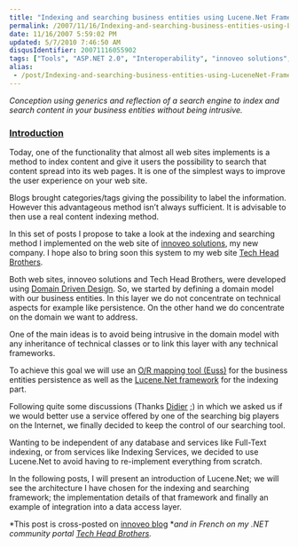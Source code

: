 ```yaml
---
title: "Indexing and searching business entities using Lucene.Net Framework, part 1"
permalink: /2007/11/16/Indexing-and-searching-business-entities-using-LuceneNet-Framework-part-1/
date: 11/16/2007 5:59:02 PM
updated: 5/7/2010 7:46:50 AM
disqusIdentifier: 20071116055902
tags: ["Tools", "ASP.NET 2.0", "Interoperability", "innoveo solutions", "C#", "Architecture", "Generics", "Reflection"]
alias:
 - /post/Indexing-and-searching-business-entities-using-LuceneNet-Framework-part-1.aspx/index.html
---
```

*Conception using generics and reflection of a search engine to index and search content in your business entities without being intrusive.*  

### [Introduction]()
<!-- more -->

Today, one of the functionality that almost all web sites implements is a method to index content and give it users the possibility to search that content spread into its web pages. It is one of the simplest ways to improve the user experience on your web site.  

Blogs brought categories/tags giving the possibility to label the information. However this advantageous method isn’t always sufficient. It is advisable to then use a real content indexing method.  

In this set of posts I propose to take a look at the indexing and searching method I implemented on the web site of [innoveo solutions](http://www.innoveo.com/), my new company. I hope also to bring soon this system to my web site [Tech Head Brothers](http://www.techheadbrothers.com/).  

Both web sites, innoveo solutions and Tech Head Brothers, were developed using [Domain Driven Design](http://www.dotnetrocks.com/default.aspx?showNum=236). So, we started by defining a domain model with our business entities. In this layer we do not concentrate on technical aspects for example like persistence. On the other hand we do concentrate on the domain we want to address.  

One of the main ideas is to avoid being intrusive in the domain model with any inheritance of technical classes or to link this layer with any technical frameworks.  

To achieve this goal we will use an [O/R mapping tool (Euss)](http://euss.evaluant.com/) for the business entities persistence as well as the [Lucene.Net framework](http://incubator.apache.org/lucene.net/) for the indexing part.  

Following quite some discussions (Thanks [Didier](http://www.didierbeck.com/) ;) in which we asked us if we would better use a service offered by one of the searching big players on the Internet, we finally decided to keep the control of our searching tool.  

Wanting to be independent of any database and services like Full-Text indexing, or from services like Indexing Services, we decided to use Lucene.Net to avoid having to re-implement everything from scratch.  

In the following posts, I will present an introduction of Lucene.Net; we will see the architecture I have chosen for the indexing and searching framework; the implementation details of that framework and finally an example of integration into a data access layer.

*This post is cross-posted on [innoveo blog](http://blog.innoveo.com/archive.aspx/2007/12/12/indexing-and-searching-business-entities-using-lucene-net-framework-part-1) **and in French on my .NET community portal *[*Tech Head Brothers*](http://www.techheadbrothers.com/Articles.aspx/indexer-rechercher-entites-metier-aide-framework-lucene-net)*.*
